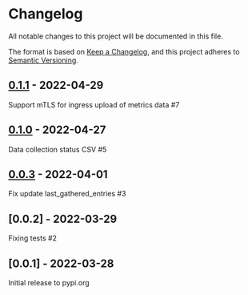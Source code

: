 # Changelog
All notable changes to this project will be documented in this file.

The format is based on [Keep a Changelog](https://keepachangelog.com/en/1.0.0/),
and this project adheres to [Semantic Versioning](https://semver.org/spec/v2.0.0.html).

## [0.1.1] - 2022-04-29

Support mTLS for ingress upload of metrics data #7

## [0.1.0] - 2022-04-27

Data collection status CSV #5

## [0.0.3] - 2022-04-01

Fix update last_gathered_entries #3

## [0.0.2] - 2022-03-29

Fixing tests #2

## [0.0.1] - 2022-03-28

Initial release to pypi.org

[Unreleased]: https://github.com/RedHatInsights/insights-analytics-collector/compare/v0.1.1...HEAD
[0.1.1]: https://github.com/RedHatInsights/insights-analytics-collector/releases/v0.1.1
[0.1.0]: https://github.com/RedHatInsights/insights-analytics-collector/releases/v0.1.0
[0.0.3]: https://github.com/RedHatInsights/insights-analytics-collector/releases/v0.0.3
